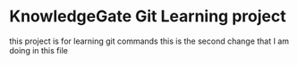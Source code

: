 # KnowledgeGate Git Learning project
this project is for learning git commands
this is the second change that I am doing in this file
